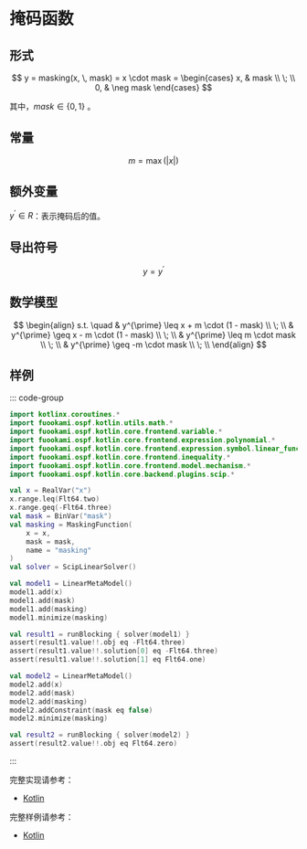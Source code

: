 # 掩码函数

## 形式

$$
y = masking(x, \, mask) = x \cdot mask = \begin{cases}
x, & mask \\ \; \\
0, & \neg mask
\end{cases}
$$

其中，$mask \in \{ 0, \, 1 \}$ 。

## 常量

$$
m = \max(|x|)
$$

## 额外变量

$y^{\prime} \in R$：表示掩码后的值。

## 导出符号

$$
y = y^{\prime}
$$

## 数学模型

$$
\begin{align}
s.t. \quad & y^{\prime} \leq x + m \cdot (1 - mask) \\ \; \\
& y^{\prime} \geq x - m \cdot (1 - mask) \\ \; \\
& y^{\prime} \leq m \cdot mask \\ \; \\
& y^{\prime} \geq -m \cdot mask \\ \; \\
\end{align}
$$

## 样例

::: code-group

```kotlin
import kotlinx.coroutines.*
import fuookami.ospf.kotlin.utils.math.*
import fuookami.ospf.kotlin.core.frontend.variable.*
import fuookami.ospf.kotlin.core.frontend.expression.polynomial.*
import fuookami.ospf.kotlin.core.frontend.expression.symbol.linear_function.*
import fuookami.ospf.kotlin.core.frontend.inequality.*
import fuookami.ospf.kotlin.core.frontend.model.mechanism.*
import fuookami.ospf.kotlin.core.backend.plugins.scip.*

val x = RealVar("x")
x.range.leq(Flt64.two)
x.range.geq(-Flt64.three)
val mask = BinVar("mask")
val masking = MaskingFunction(
    x = x,
    mask = mask,
    name = "masking"
)
val solver = ScipLinearSolver()

val model1 = LinearMetaModel()
model1.add(x)
model1.add(mask)
model1.add(masking)
model1.minimize(masking)

val result1 = runBlocking { solver(model1) }
assert(result1.value!!.obj eq -Flt64.three)
assert(result1.value!!.solution[0] eq -Flt64.three)
assert(result1.value!!.solution[1] eq Flt64.one)

val model2 = LinearMetaModel()
model2.add(x)
model2.add(mask)
model2.add(masking)
model2.addConstraint(mask eq false)
model2.minimize(masking)

val result2 = runBlocking { solver(model2) }
assert(result2.value!!.obj eq Flt64.zero)
```

:::

完整实现请参考：

- [Kotlin](https://github.com/fuookami/ospf-kotlin/blob/main/ospf-kotlin-core/src/main/fuookami/ospf/kotlin/core/frontend/expression/symbol/linear_function/Masking.kt)

完整样例请参考：

- [Kotlin](https://github.com/fuookami/ospf/tree/main/examples/ospf-kotlin-example/src/test/fuookami/ospf/kotlin/example/linear_function/MaskingTest.kt)
